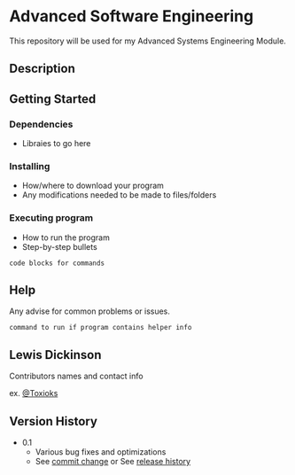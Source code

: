 # Advanced Software Engineering

This repository will be used for my Advanced Systems Engineering Module.

## Description


## Getting Started

### Dependencies

* Libraies to go here

### Installing

* How/where to download your program
* Any modifications needed to be made to files/folders

### Executing program

* How to run the program
* Step-by-step bullets
```
code blocks for commands
```

## Help

Any advise for common problems or issues.
```
command to run if program contains helper info
```

## Lewis Dickinson

Contributors names and contact info

ex. [@Toxioks](https://twitter.com/dompizzie)

## Version History

* 0.1
    * Various bug fixes and optimizations
    * See [commit change]() or See [release history]()


